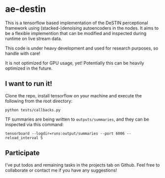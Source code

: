 # ae-destin

This is a tensorflow based implementation of the DeSTIN perceptional framework using (stacked-)denoising autoencoders in the nodes. It aims to be a flexible implemention that can be modified and inspected during runtime on live stream data. 

This code is under heavy development and used for research purposes, so handle with care!

It is not optimized for GPU usage, yet! Potentially this can be heavily optimized in the future.

## I want to run it!

Clone the repo, install tensorflow on your machine and execute the following from the root directory:

```
python tests/callbacks.py
```

TF summaries are being written to `outputs/summaries`, and they can be inspected via this command:

```
tensorboard --logdir=runs:output/summaries --port 6006 --reload_interval 5
```

## Participate

I've put todos and remaining tasks in the projects tab on Github. Feel free to collaborate or contact me if you have any suggestions!